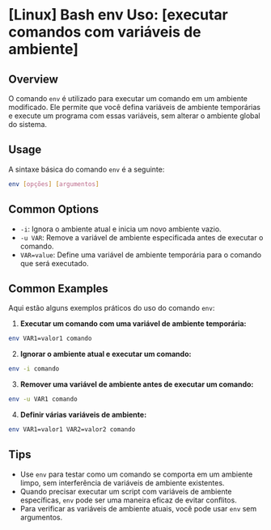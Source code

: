 # [Linux] Bash env Uso: [executar comandos com variáveis de ambiente]

## Overview
O comando `env` é utilizado para executar um comando em um ambiente modificado. Ele permite que você defina variáveis de ambiente temporárias e execute um programa com essas variáveis, sem alterar o ambiente global do sistema.

## Usage
A sintaxe básica do comando `env` é a seguinte:

```bash
env [opções] [argumentos]
```

## Common Options
- `-i`: Ignora o ambiente atual e inicia um novo ambiente vazio.
- `-u VAR`: Remove a variável de ambiente especificada antes de executar o comando.
- `VAR=value`: Define uma variável de ambiente temporária para o comando que será executado.

## Common Examples
Aqui estão alguns exemplos práticos do uso do comando `env`:

1. **Executar um comando com uma variável de ambiente temporária:**

```bash
env VAR1=valor1 comando
```

2. **Ignorar o ambiente atual e executar um comando:**

```bash
env -i comando
```

3. **Remover uma variável de ambiente antes de executar um comando:**

```bash
env -u VAR1 comando
```

4. **Definir várias variáveis de ambiente:**

```bash
env VAR1=valor1 VAR2=valor2 comando
```

## Tips
- Use `env` para testar como um comando se comporta em um ambiente limpo, sem interferência de variáveis de ambiente existentes.
- Quando precisar executar um script com variáveis de ambiente específicas, `env` pode ser uma maneira eficaz de evitar conflitos.
- Para verificar as variáveis de ambiente atuais, você pode usar `env` sem argumentos.